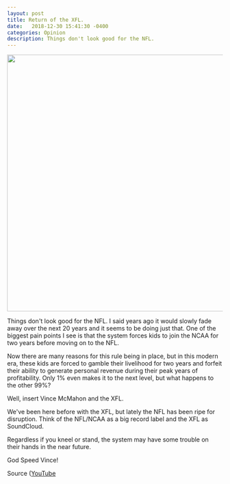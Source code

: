 ```yaml
---
layout: post
title: Return of the XFL.
date:   2018-12-30 15:41:30 -0400
categories: Opinion
description: Things don't look good for the NFL.
---
```


<img src="https://d3vv6lp55qjaqc.cloudfront.net/items/212I2y1K1a3n3U101n1c/Image%202018-12-06%20at%208.13.28%20AM.png?X-CloudApp-Visitor-Id=2812380&v=2d6eac16" width="600" />

Things don't look good for the NFL. I said years ago it would slowly fade away over the next 20 years and it seems to be doing just that. One of the biggest pain points I see is that the system forces kids to join the NCAA for two years before moving on to the NFL.

Now there are many reasons for this rule being in place, but in this modern era, these kids are forced to gamble their livelihood for two years and forfeit their ability to generate personal revenue during their peak years of profitability. Only 1% even makes it to the next level, but what happens to the other 99%?

Well, insert Vince McMahon and the XFL.

We've been here before with the XFL, but lately the NFL has been ripe for disruption. Think of the NFL/NCAA as a big record label and the XFL as SoundCloud.  

Regardless if you kneel or stand, the system may have some trouble on their hands in the near future.

God Speed Vince!

Source ([YouTube](https://www.youtube.com/watch?v=e1LUVHT18bc)
